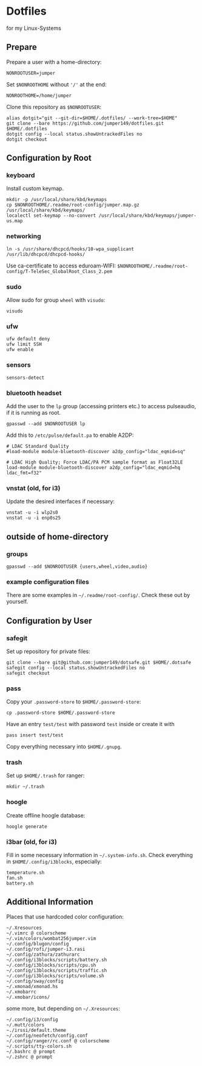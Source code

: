 # Dotfiles
for my Linux-Systems

## Prepare
Prepare a user with a home-directory:

    NONROOTUSER=jumper

Set `$NONROOTHOME` without `'/'` at the end:

    NONROOTHOME=/home/jumper

Clone this repository as `$NONROOTUSER`:

    alias dotgit="git --git-dir=$HOME/.dotfiles/ --work-tree=$HOME"
    git clone --bare https://github.com/jumper149/dotfiles.git $HOME/.dotfiles
    dotgit config --local status.showUntrackedFiles no
    dotgit checkout

## Configuration by Root

### keyboard
Install custom keymap.

    mkdir -p /usr/local/share/kbd/keymaps
    cp $NONROOTHOME/.readme/root-config/jumper.map.gz /usr/local/share/kbd/keymaps/
    localectl set-keymap --no-convert /usr/local/share/kbd/keymaps/jumper-us.map

### networking

    ln -s /usr/share/dhcpcd/hooks/10-wpa_supplicant /usr/lib/dhcpcd/dhcpcd-hooks/
Use ca-certificate to access eduroam-WIFI: `$NONROOTHOME/.readme/root-config/T-TeleSec_GlobalRoot_Class_2.pem`

### sudo
Allow sudo for group `wheel` with `visudo`:

    visudo

### ufw

    ufw default deny
    ufw limit SSH
    ufw enable

### sensors

    sensors-detect

### bluetooth headset
Add the user to the `lp` group (accessing printers etc.) to access pulseaudio, if it is running as root.

    gpasswd --add $NONROOTUSER lp
Add this to `/etc/pulse/default.pa` to enable A2DP:

    # LDAC Standard Quality
    #load-module module-bluetooth-discover a2dp_config="ldac_eqmid=sq"

    # LDAC High Quality; Force LDAC/PA PCM sample format as Float32LE
    load-module module-bluetooth-discover a2dp_config="ldac_eqmid=hq ldac_fmt=f32"

### vnstat (old, for i3)
Update the desired interfaces if necessary:

    vnstat -u -i wlp2s0
    vnstat -u -i enp0s25

## outside of home-directory

### groups

    gpasswd --add $NONROOTUSER {users,wheel,video,audio}

### example configuration files
There are some examples in `~/.readme/root-config/`.
Check these out by yourself.

## Configuration by User

### safegit
Set up repository for private files:

    git clone --bare git@github.com:jumper149/dotsafe.git $HOME/.dotsafe
    safegit config --local status.showUntrackedFiles no
    safegit checkout

### pass
Copy your `.password-store` to `$HOME/.password-store`:

    cp .password-store $HOME/.password-store
Have an entry `test/test` with password `test` inside or create it with

    pass insert test/test
Copy everything necessary into `$HOME/.gnupg`.

### trash
Set up `$HOME/.trash` for ranger:

    mkdir ~/.trash

### hoogle
Create offline hoogle database:

    hoogle generate

### i3bar (old, for i3)
Fill in some necessary information in `~/.system-info.sh`.
Check everything in `$HOME/.config/i3blocks`, especially:

    temperature.sh
    fan.sh
    battery.sh

## Additional Information

Places that use hardcoded color configuration:

    ~/.Xresources
    ~/.vimrc @ colorscheme
    ~/.vim/colors/wombat256jumper.vim
    ~/.config/blugon/config
    ~/.config/rofi/jumper-i3.rasi
    ~/.config/zathura/zathurarc
    ~/.config/i3blocks/scripts/battery.sh
    ~/.config/i3blocks/scripts/cpu.sh
    ~/.config/i3blocks/scripts/traffic.sh
    ~/.config/i3blocks/scripts/volume.sh
    ~/.config/sway/config
    ~/.xmonad/xmonad.hs
    ~/.xmobarrc
    ~/.xmobar/icons/
some more, but depending on `~/.Xresources`:

    ~/.config/i3/config
    ~/.mutt/colors
    ~./irssi/default.theme
    ~/.config/neofetch/config.conf
    ~/.config/ranger/rc.conf @ colorscheme
    ~/.scripts/tty-colors.sh
    ~/.bashrc @ prompt
    ~/.zshrc @ prompt
